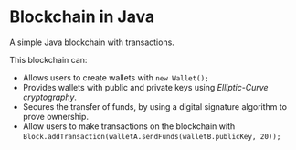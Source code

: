 # Blockchain in Java

A simple Java blockchain with transactions.

This blockchain can:
- Allows users to create wallets with ```new Wallet();```
- Provides wallets with public and private keys using *Elliptic-Curve cryptography*.
- Secures the transfer of funds, by using a digital signature algorithm to prove ownership.
- Allow users to make transactions on the blockchain with ```Block.addTransaction(walletA.sendFunds(walletB.publicKey, 20));```